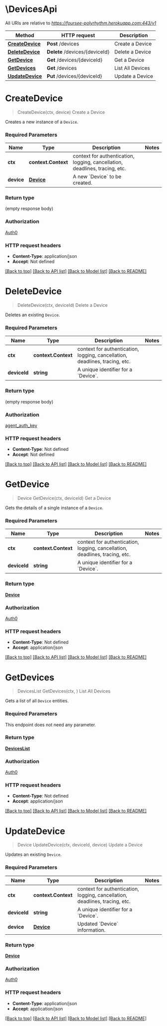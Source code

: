 # \DevicesApi

All URIs are relative to *https://foursee-polyrhythm.herokuapp.com:443/v1*

Method | HTTP request | Description
------------- | ------------- | -------------
[**CreateDevice**](DevicesApi.md#CreateDevice) | **Post** /devices | Create a Device
[**DeleteDevice**](DevicesApi.md#DeleteDevice) | **Delete** /devices/{deviceId} | Delete a Device
[**GetDevice**](DevicesApi.md#GetDevice) | **Get** /devices/{deviceId} | Get a Device
[**GetDevices**](DevicesApi.md#GetDevices) | **Get** /devices | List All Devices
[**UpdateDevice**](DevicesApi.md#UpdateDevice) | **Put** /devices/{deviceId} | Update a Device


# **CreateDevice**
> CreateDevice(ctx, device)
Create a Device

Creates a new instance of a `Device`.

### Required Parameters

Name | Type | Description  | Notes
------------- | ------------- | ------------- | -------------
 **ctx** | **context.Context** | context for authentication, logging, cancellation, deadlines, tracing, etc.
  **device** | [**Device**](Device.md)| A new &#x60;Device&#x60; to be created. | 

### Return type

 (empty response body)

### Authorization

[Auth0](../README.md#Auth0)

### HTTP request headers

 - **Content-Type**: application/json
 - **Accept**: Not defined

[[Back to top]](#) [[Back to API list]](../README.md#documentation-for-api-endpoints) [[Back to Model list]](../README.md#documentation-for-models) [[Back to README]](../README.md)

# **DeleteDevice**
> DeleteDevice(ctx, deviceId)
Delete a Device

Deletes an existing `Device`.

### Required Parameters

Name | Type | Description  | Notes
------------- | ------------- | ------------- | -------------
 **ctx** | **context.Context** | context for authentication, logging, cancellation, deadlines, tracing, etc.
  **deviceId** | **string**| A unique identifier for a &#x60;Device&#x60;. | 

### Return type

 (empty response body)

### Authorization

[agent_auth_key](../README.md#agent_auth_key)

### HTTP request headers

 - **Content-Type**: Not defined
 - **Accept**: Not defined

[[Back to top]](#) [[Back to API list]](../README.md#documentation-for-api-endpoints) [[Back to Model list]](../README.md#documentation-for-models) [[Back to README]](../README.md)

# **GetDevice**
> Device GetDevice(ctx, deviceId)
Get a Device

Gets the details of a single instance of a `Device`.

### Required Parameters

Name | Type | Description  | Notes
------------- | ------------- | ------------- | -------------
 **ctx** | **context.Context** | context for authentication, logging, cancellation, deadlines, tracing, etc.
  **deviceId** | **string**| A unique identifier for a &#x60;Device&#x60;. | 

### Return type

[**Device**](Device.md)

### Authorization

[Auth0](../README.md#Auth0)

### HTTP request headers

 - **Content-Type**: Not defined
 - **Accept**: application/json

[[Back to top]](#) [[Back to API list]](../README.md#documentation-for-api-endpoints) [[Back to Model list]](../README.md#documentation-for-models) [[Back to README]](../README.md)

# **GetDevices**
> DevicesList GetDevices(ctx, )
List All Devices

Gets a list of all `Device` entities.

### Required Parameters
This endpoint does not need any parameter.

### Return type

[**DevicesList**](DevicesList.md)

### Authorization

[Auth0](../README.md#Auth0)

### HTTP request headers

 - **Content-Type**: Not defined
 - **Accept**: application/json

[[Back to top]](#) [[Back to API list]](../README.md#documentation-for-api-endpoints) [[Back to Model list]](../README.md#documentation-for-models) [[Back to README]](../README.md)

# **UpdateDevice**
> Device UpdateDevice(ctx, deviceId, device)
Update a Device

Updates an existing `Device`.

### Required Parameters

Name | Type | Description  | Notes
------------- | ------------- | ------------- | -------------
 **ctx** | **context.Context** | context for authentication, logging, cancellation, deadlines, tracing, etc.
  **deviceId** | **string**| A unique identifier for a &#x60;Device&#x60;. | 
  **device** | [**Device**](Device.md)| Updated &#x60;Device&#x60; information. | 

### Return type

[**Device**](Device.md)

### Authorization

[Auth0](../README.md#Auth0)

### HTTP request headers

 - **Content-Type**: application/json
 - **Accept**: application/json

[[Back to top]](#) [[Back to API list]](../README.md#documentation-for-api-endpoints) [[Back to Model list]](../README.md#documentation-for-models) [[Back to README]](../README.md)

